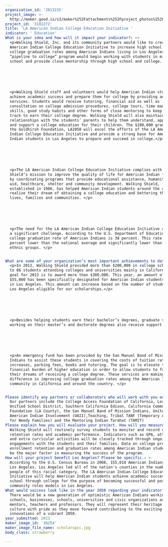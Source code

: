 ```yaml
---
organization_id: '2013215'
project_image: >-
  http://maker.good.is/s3/maker%252Fattachments%252Fproject_photos%252Fimages%252F16254%252Fdisplay%252Fscholarspic.jpg=c570x385
project_id: '3102272'
title: 'LA American Indian College Education Initiative '
indicator: ' Education'
What is your idea and how will it impact your indicator?: >+
  <p>Walking Shield, Inc. and its community partners would like to create the LA
  American Indian College Education Initiative to increase high school and
  college graduation rates among American Indians living in Los Angeles. This
  “pipeline to college” program would begin working with students in middle
  school and provide close mentorship through high school and college. </p>






  <p>Walking Shield staff and volunteers would help American Indian students
  achieve academic success and prepare them for college by providing an array of
  services. Students would receive tutoring, financial aid as well as
  consultation on college admission procedures, college tours, time management
  skills, good study habits and other forms of close mentoring to keep them on
  track to earn their college degree. Walking Shield will also maintain
  relationships with the students’ parents to help them understand, appreciate
  and support a college education for their children. The $100,000 grant from
  the Goldhirsh Foundation, LA2050 will excel the efforts of the LA American
  Indian College Education Initiative and provide a strong base for American
  Indian students in Los Angeles to prepare and succeed in college.</p>






  <p>The LA American Indian College Education Initiative complies with Walking
  Shield’s mission to improve the quality of life for American Indian families
  by coordinating programs that provide educational assistance, humanitarian
  aid, healthcare, shelter and community development. Walking Shield,
  established in 1986, has helped American Indian students around the country
  realize their dream of obtaining a college education and bettering their
  lives, families and communities. </p>






  <p>The need for the LA American Indian College Education Initiative addresses
  a significant challenge. According to the U.S. Department of Education, the
  college graduation rate of American Indians is 38 percent. This rate is 17
  percent lower than the national average and significantly lower than other
  ethnic groups. </p>


What are some of your organization’s most important achievements to date?: >+
  <p>In 2012, Walking Shield provided more than $200,000 in college scholarships
  to 86 students attending colleges and universities mainly in California. The
  goal for 2013 is to award more than $300,000. This year, an amount of at least
  $55,000 has been specifically designated for American Indian students living
  in Los Angeles. This amount can increase based on the number of students in
  Los Angeles eligible for our scholarships.</p>






  <p>Besides helping students earn their bachelor’s degrees, graduate students
  working on their master’s and doctorate degrees also receive support. </p>






  <p>An emergency fund has been provided by the San Manuel Band of Mission
  Indians to assist these students in covering the costs of tuition rate
  increases, parking fees, books and tutoring. The goal is to elevate the heavy
  financial burden of higher education in order to allow students to fulfill
  their dreams of receiving a college degree. These services are making a
  difference in improving college graduation rates among the American Indian
  community in California and around the country. </p>


Please identify any partners or collaborators who will work with you on this project.: >-
  Our partners include the College Access Foundation of California, Los Angeles
  Unified School District, Southern California Edison, California Community
  Foundation (LA County), the San Manuel Band of Mission Indians, United
  American Indian Involvement (UAII),Teaching, Tribal TANF (Temporary Assistance
  for Needy Families) and the Mentoring Indian Tarahat (TAMIT)
Please explain how you will evaluate your project. How will you measure success?: >-
  Walking Shield will routinely survey students to monitor and record overall
  retention rates and academic performance. Indicators such as GPA, attendance
  and extra curricular activities will be closely tracked through ongoing
  engagements with the students and their families. Data on college preparation,
  enrollment retention and graduation rates among American Indian students will
  be the major factor in measuring the success of the program. 
How will your project benefit Los Angeles? Please be specific.: >-
  According to the U.S. Census Bureau in 2008, 155,010 American Indians live in
  Los Angeles. Los Angeles led all of the nation's counties in the number of
  people of this racial category. The LA American Indian College Education
  Initiative will help American Indian students achieve academic success middle
  school through college for the purpose of becoming successful and positive
  community roles models in Los Angeles. 
What would success look like in the year 2050 regarding your indicator?: >-
  There would be a new generation of optimistic American Indians working in
  schools, businesses, schools, universities and civic organizations as leaders,
  mentors, teachers and professors. They will represent their heritage and
  culture with pride as they move forward contributing to the exciting
  innovations of a vibrant 2050.
year_submitted: 2013
maker_image_id: '16254'
maker_image_file_name: scholarspic.jpg
body_class: strawberry

---
```

